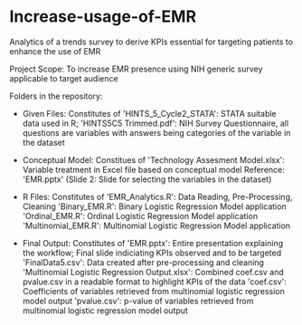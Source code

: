 # Increase-usage-of-EMR
Analytics of a trends survey to derive KPIs essential for targeting patients to enhance the use of EMR

Project Scope: To increase EMR presence using NIH generic survey applicable to target audience

Folders in the repository: 

- Given Files: Constitutes of 'HINTS_5_Cycle2_STATA': STATA suitable data used in R;
		'HINTS5C5 Trimmed.pdf': NIH Survey Questionnaire, all questions are variables with answers being categories of the variable in the dataset

- Conceptual Model: Constitues of 'Technology Assesment Model.xlsx': Variable treatment in Excel file based on conceptual model
		    Reference: 'EMR.pptx' (Slide 2: Slide for selecting the variables in the dataset)

- R Files: Constitutes of 'EMR_Analytics.R': Data Reading, Pre-Processing, Cleaning
	   'Binary_EMR.R': Binary Logistic Regression Model application 
	   'Ordinal_EMR.R': Ordinal Logistic Regression Model application 
	   'Multinomial_EMR.R': Multinomial Logistic Regression Model application 

- Final Output: Constitutes of 'EMR.pptx': Entire presentation explaining the workflow; Final slide indiciating KPIs observed and to be targeted 
		'FinalData5.csv': Data created after pre-processing and cleaning
		'Multinomial Logistic Regression Output.xlsx': Combined coef.csv and pvalue.csv in a readable format to highlight KPIs of the data
		'coef.csv': Coefficients of variables retrieved from multinomial logistic regression model output
		'pvalue.csv': p-value of variables retrieved from multinomial logistic regression model output
